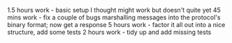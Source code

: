
1.5 hours work - basic setup I thought might work but doesn't quite yet
45 mins work - fix a couple of bugs marshalling messages into the protocol's binary format; now get a response
5 hours work - factor it all out into a nice structure, add some tests
2 hours work - tidy up and add missing tests